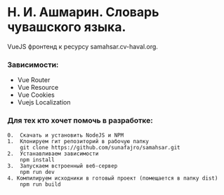 # Н. И. Ашмарин. Словарь чувашского языка.
VueJS фронтенд к ресурсу samahsar.cv-haval.org.

### Зависимости:
  * Vue Router
  * Vue Resource
  * Vue Cookies
  * Vuejs Localization

### Для тех кто хочет помочь в разработке:
    0.  Скачать и установить NodeJS и NPM
	1.  Клонируем гит репозиторий в рабочую папку
        git clone https://github.com/sunafajro/samahsar.git
    2.  Устанавливаем зависимости
        npm install
    3.  Запускаем встроенный веб-сервер
        npm run dev
    4. Компилируем исходники в готовый проект (помещается в папку dist)
        npm run build